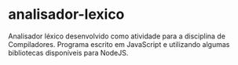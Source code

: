 # analisador-lexico
Analisador léxico desenvolvido como atividade para a disciplina de Compiladores. Programa escrito em JavaScript e utilizando algumas bibliotecas disponíveis para NodeJS.
